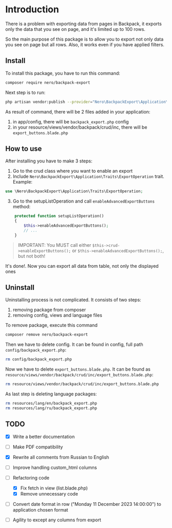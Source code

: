 # Introduction

There is a problem with exporting data from pages in Backpack, it exports only the data that you see on page, and it's limited up to 100 rows.

So the main purpose of this package is to allow you to export not only data you see on page but all rows. Also, it works even if you have applied filters.


## Install

To install this package, you have to run this command:

```bash
composer require nero/backpack-export
```

Next step is to run:

```bash
php artisan vendor:publish --provider="Nero\BackpackExport\Application\ExportServiceProvider"
```

As result of command, there will be 2 files added in your application:

1. in app/config, there will be `backpack_export.php` config
2. in your resource/views/vendor/backpack/crud/inc, there will be `export_buttons.blade.php`

## How to use

After installing you have to make 3 steps:

1. Go to the crud class where you want to enable an export
2. Include `Nero\BackpackExport\Application\Traits\ExportOperation` trait. Example:

```php
use \Nero\BackpackExport\Application\Traits\ExportOperation;
```

3. Go to the setupListOperation and call `enableAdvancedExportButtons` method:

```php
    protected function setupListOperation()
    {
        $this->enableAdvancedExportButtons();
        // ...
    }
```

> IMPORTANT: You MUST call either `$this->crud->enableExportButtons();` or `$this->enableAdvancedExportButtons();`, but not both!


It's done!. Now you can export all data from table, not only the displayed ones

## Uninstall

Uninstalling process is not complicated. It consists of two steps:
1. removing package from composer
2. removing config, views and language files

To remove package, execute this command

```bash
composer remove nero/backpack-export
```

Then we have to delete config. It can be found in config, full path `config/backpack_export.php`:

```bash
rm config/backpack_export.php
```

Now we have to delete `export_buttons.blade.php`. It can be found as `resource/views/vendor/backpack/crud/inc/export_buttons.blade.php`:
```bash
rm resource/views/vendor/backpack/crud/inc/export_buttons.blade.php
```

As last step is deleting language packages:
```bash
rm resources/lang/en/backpack_export.php
rm resources/lang/ru/backpack_export.php
```

## TODO

- [x] Write a better documentation
- [ ] Make PDF compatibility
- [x] Rewrite all comments from Russian to English
- [ ] Improve handling custom_html columns
- [ ] Refactoring code
    - [x] Fix fetch in view (list.blade.php)
    - [x] Remove unnecessary code
- [ ] Convert date format in row ("Monday 11 December 2023 14:00:00") to application chosen format
- [ ] Agility to except any columns from export

